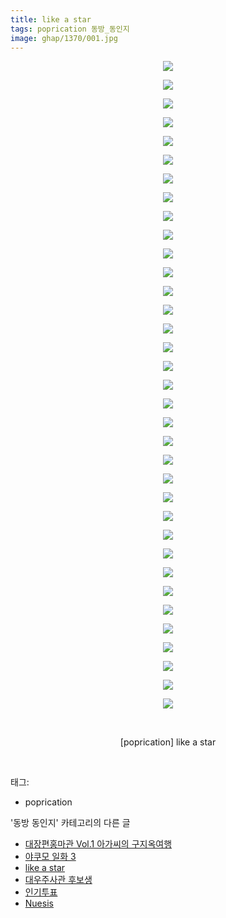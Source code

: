 ```yaml
---
title: like a star
tags: poprication 동방_동인지
image: ghap/1370/001.jpg
---
```

<div class="article">
<p style="text-align: center; clear: none; float: none;"><img src="{{ site.nasurl }}/ghap/1370/001.jpg"/></p>
<p style="text-align: center; clear: none; float: none;"><img src="{{ site.nasurl }}/ghap/1370/002.jpg"/></p>
<p style="text-align: center; clear: none; float: none;"><img src="{{ site.nasurl }}/ghap/1370/003.jpg"/></p>
<p style="text-align: center; clear: none; float: none;"><img src="{{ site.nasurl }}/ghap/1370/004.jpg"/></p>
<p style="text-align: center; clear: none; float: none;"><img src="{{ site.nasurl }}/ghap/1370/005.jpg"/></p>
<p style="text-align: center; clear: none; float: none;"><img src="{{ site.nasurl }}/ghap/1370/006.jpg"/></p>
<p style="text-align: center; clear: none; float: none;"><img src="{{ site.nasurl }}/ghap/1370/007.jpg"/></p>
<p style="text-align: center; clear: none; float: none;"><img src="{{ site.nasurl }}/ghap/1370/008.jpg"/></p>
<p style="text-align: center; clear: none; float: none;"><img src="{{ site.nasurl }}/ghap/1370/009.jpg"/></p>
<p style="text-align: center; clear: none; float: none;"><img src="{{ site.nasurl }}/ghap/1370/010.jpg"/></p>
<p style="text-align: center; clear: none; float: none;"><img src="{{ site.nasurl }}/ghap/1370/011.jpg"/></p>
<p style="text-align: center; clear: none; float: none;"><img src="{{ site.nasurl }}/ghap/1370/012.jpg"/></p>
<p style="text-align: center; clear: none; float: none;"><img src="{{ site.nasurl }}/ghap/1370/013.jpg"/></p>
<p style="text-align: center; clear: none; float: none;"><img src="{{ site.nasurl }}/ghap/1370/014.jpg"/></p>
<p style="text-align: center; clear: none; float: none;"><img src="{{ site.nasurl }}/ghap/1370/015.jpg"/></p>
<p style="text-align: center; clear: none; float: none;"><img src="{{ site.nasurl }}/ghap/1370/016.jpg"/></p>
<p style="text-align: center; clear: none; float: none;"><img src="{{ site.nasurl }}/ghap/1370/017.jpg"/></p>
<p style="text-align: center; clear: none; float: none;"><img src="{{ site.nasurl }}/ghap/1370/018.jpg"/></p>
<p style="text-align: center; clear: none; float: none;"><img src="{{ site.nasurl }}/ghap/1370/019.jpg"/></p>
<p style="text-align: center; clear: none; float: none;"><img src="{{ site.nasurl }}/ghap/1370/020.jpg"/></p>
<p style="text-align: center; clear: none; float: none;"><img src="{{ site.nasurl }}/ghap/1370/021.jpg"/></p>
<p style="text-align: center; clear: none; float: none;"><img src="{{ site.nasurl }}/ghap/1370/022.jpg"/></p>
<p style="text-align: center; clear: none; float: none;"><img src="{{ site.nasurl }}/ghap/1370/023.jpg"/></p>
<p style="text-align: center; clear: none; float: none;"><img src="{{ site.nasurl }}/ghap/1370/024.jpg"/></p>
<p style="text-align: center; clear: none; float: none;"><img src="{{ site.nasurl }}/ghap/1370/025.jpg"/></p>
<p style="text-align: center; clear: none; float: none;"><img src="{{ site.nasurl }}/ghap/1370/026.jpg"/></p>
<p style="text-align: center; clear: none; float: none;"><img src="{{ site.nasurl }}/ghap/1370/027.jpg"/></p>
<p style="text-align: center; clear: none; float: none;"><img src="{{ site.nasurl }}/ghap/1370/028.jpg"/></p>
<p style="text-align: center; clear: none; float: none;"><img src="{{ site.nasurl }}/ghap/1370/029.jpg"/></p>
<p style="text-align: center; clear: none; float: none;"><img src="{{ site.nasurl }}/ghap/1370/030.jpg"/></p>
<p style="text-align: center; clear: none; float: none;"><img src="{{ site.nasurl }}/ghap/1370/031.jpg"/></p>
<p style="text-align: center; clear: none; float: none;"><img src="{{ site.nasurl }}/ghap/1370/032.jpg"/></p>
<p style="text-align: center; clear: none; float: none;"><img src="{{ site.nasurl }}/ghap/1370/033.jpg"/></p>
<p style="text-align: center; clear: none; float: none;"><img src="{{ site.nasurl }}/ghap/1370/034.jpg"/></p>
<p style="text-align: center; clear: none; float: none;"><img src="{{ site.nasurl }}/ghap/1370/035.jpg"/></p>
<p style="text-align: center; clear: none; float: none;"><br/></p>
<p style="text-align: center; clear: none; float: none;">[poprication] like a star</p>
<p><br/></p>
</div><div class="tagTrail">
<p>태그: </p>
<ul>
<li>poprication</li>
</ul>
</div><div class="another">
<p>'동방 동인지' 카테고리의 다른 글</p>
<ul>
<li><a href="/2016-08-06-ghap_1372">대장편홍마관 Vol.1 아가씨의 구지옥여행</a></li>
<li><a href="/2016-08-06-ghap_1371">야쿠모 일화 3</a></li>
<li><a href="/2016-08-05-ghap_1370">like a star</a></li>
<li><a href="/2016-08-05-ghap_1369">대우주사관 후보생</a></li>
<li><a href="/2016-08-05-ghap_1368">인기투표</a></li>
<li><a href="/2016-08-05-ghap_1367">Nuesis</a></li>
</ul>
</div><div class="cb_module cb_fluid">
<div class="cb_wrt cb_profile">
</div><!-- commentList close -->
</div>